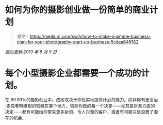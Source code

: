 # 如何为你的摄影创业做一份简单的商业计划

> 原文：<https://medium.com/swlh/how-to-make-a-simple-business-plan-for-your-photography-start-up-business-5cdaa64ff182>

*最后更新:2019 年 8 月 9 日*

# 每个小型摄影企业都需要一个成功的计划。

在 99.99%的摄影创业中，成败取决于你现实地提前计划的能力。除非你有史高治·麦克老鸭级别的钱藏在某个地方，否则你做的每一个决定——尤其是财务方面的决定——都有可能给你带来更多新的、令人兴奋的客户，或者有可能只是浪费了潜在的机会…